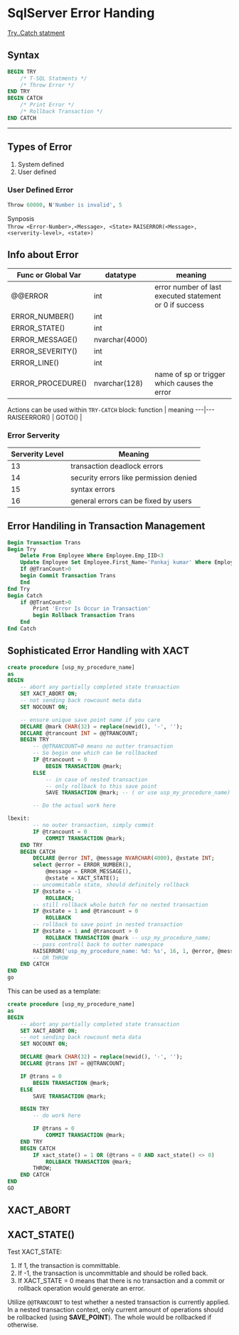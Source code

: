 # SqlServer Error Handing
[Try..Catch statment][SqlServer_try_catch]
## Syntax
```sql
BEGIN TRY
    /* T-SQL Statments */
    /* Throw Error */
END TRY
BEGIN CATCH
    /* Print Error */
    /* Rollback Transaction */
END CATCH
```
---
## Types of Error
1. System defined
1. User defined

### User Defined Error
```sql
Throw 60000, N'Number is invalid', 5
```
Synposis  
`Throw <Error-Number>,<Message>, <State>` 
`RAISERROR(<Message>, <serverity-level>, <state>)`  

## Info about Error
Func or Global Var | datatype | meaning
---|---|---
@@ERROR | int |error number of last executed statement or 0 if success
ERROR_NUMBER() | int | 
ERROR_STATE() | int |
ERROR_MESSAGE() | nvarchar(4000) |
ERROR_SEVERITY() | int |
ERROR_LINE() | int |
ERROR_PROCEDURE() | nvarchar(128) | name of sp or trigger which causes the error

Actions can be used within `TRY-CATCH` block:
function | meaning
---|---
RAISEERROR() |
GOTO() |

### Error Serverity
Serverity Level | Meaning
---|---
13 | transaction deadlock errors
14 | security errors like permission denied
15 | syntax errors
16 | general errors can be fixed by users

## Error Handiling in Transaction Management
```sql
Begin Transaction Trans  
Begin Try  
    Delete From Employee Where Employee.Emp_IID<3  
    Update Employee Set Employee.First_Name='Pankaj kumar' Where Employee.Emp_IID='6th' /* Error Will Occur Here */  
    If @@TranCount>0  
    begin Commit Transaction Trans  
    End  
End Try  
Begin Catch  
    if @@TranCount>0  
        Print 'Error Is Occur in Transaction'  
        begin Rollback Transaction Trans  
    End  
End Catch
```

## Sophisticated Error Handling with XACT
```sql
create procedure [usp_my_procedure_name]
as
BEGIN
    -- abort any partially completed state transaction
    SET XACT_ABORT ON;
    -- not sending back rowcount meta data
    SET NOCOUNT ON;

    -- ensure unique save point name if you care
    DECLARE @mark CHAR(32) = replace(newid(), '-', '');
    DECLARE @trancount INT = @@TRANCOUNT;
    BEGIN TRY
        -- @@TRANCOUNT=0 means no outter transaction
        -- So begin one which can be rollbacked
        IF @trancount = 0
            BEGIN TRANSACTION @mark;
        ELSE
            -- in case of nested transaction
            -- only rollback to this save point
            SAVE TRANSACTION @mark; -- ( or use usp_my_procedure_name)

        -- Do the actual work here

lbexit:
        -- no outer transaction, simply commit
        IF @trancount = 0   
            COMMIT TRANSACTION @mark;
    END TRY
    BEGIN CATCH
        DECLARE @error INT, @message NVARCHAR(4000), @xstate INT;
        select @error = ERROR_NUMBER(), 
            @message = ERROR_MESSAGE(), 
            @xstate = XACT_STATE();
        -- uncommitable state, should definitely rollback
        IF @xstate = -1
            ROLLBACK;
        -- still rollback whole batch for no nested transaction
        IF @xstate = 1 and @trancount = 0
            ROLLBACK
        -- rollback to save point in nested transaction
        IF @xstate = 1 and @trancount > 0
            ROLLBACK TRANSACTION @mark -- usp_my_procedure_name;
        -- pass controll back to outter namespace
        RAISERROR('usp_my_procedure_name: %d: %s', 16, 1, @error, @message) ;
        -- OR THROW
    END CATCH   
END
go
```
This can be used as a template:
```sql
create procedure [usp_my_procedure_name]
as
BEGIN
    -- abort any partially completed state transaction
    SET XACT_ABORT ON;
    -- not sending back rowcount meta data
    SET NOCOUNT ON;

    DECLARE @mark CHAR(32) = replace(newid(), '-', '');
    DECLARE @trans INT = @@TRANCOUNT;

    IF @trans = 0
        BEGIN TRANSACTION @mark;
    ELSE
        SAVE TRANSACTION @mark;

    BEGIN TRY
        -- do work here

        IF @trans = 0
            COMMIT TRANSACTION @mark;
    END TRY
    BEGIN CATCH
        IF xact_state() = 1 OR (@trans = 0 AND xact_state() <> 0) 
            ROLLBACK TRANSACTION @mark;
        THROW;
    END CATCH
END
GO
```



## XACT_ABORT

## XACT_STATE()
Test XACT_STATE:  
1. If 1, the transaction is committable.  
1. If -1, the transaction is uncommittable and should be rolled back.  
1. If XACT_STATE = 0 means that there is no transaction and 
a commit or rollback operation would generate an error.

Utilize `@@TRANCOUNT` to test whether a nested transaction is currently applied. In a nested transaction context, only current amount of operations should be rollbacked (using **SAVE_POINT**). The whole would be rollbacked if otherwise.


[SqlServer_try_catch]: https://docs.microsoft.com/en-us/sql/t-sql/language-elements/try-catch-transact-sql?view=sql-server-ver15